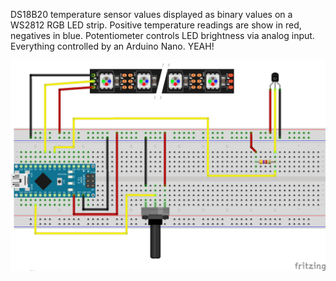 DS18B20 temperature sensor values displayed as binary values on a WS2812 RGB LED strip.
Positive temperature readings are show in red, negatives in blue. Potentiometer controls
LED brightness via analog input. Everything controlled by an Arduino Nano. YEAH! 

<img src="BinaryThermometer.png" />
